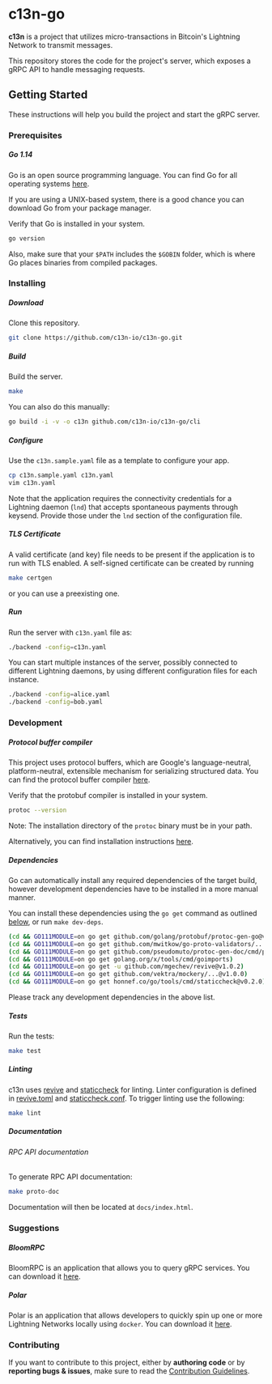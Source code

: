 # c13n-go

**c13n** is a project that utilizes micro-transactions in Bitcoin's Lightning Network to transmit messages.

This repository stores the code for the project's server, which exposes a gRPC API to handle messaging requests.

## Getting Started

These instructions will help you build the project and start the gRPC server.

### Prerequisites

##### Go 1.14

Go is an open source programming language. You can find Go for all operating systems [here](https://golang.org/dl/).

If you are using a UNIX-based system, there is a good chance you can download Go from your package manager.

Verify that Go is installed in your system.
```bash
go version
```

Also, make sure that your `$PATH` includes the `$GOBIN` folder, which is where Go places binaries from compiled packages.

### Installing

##### Download

Clone this repository.
```bash
git clone https://github.com/c13n-io/c13n-go.git
```

##### Build

Build the server.
```bash
make
```
You can also do this manually:
```bash
go build -i -v -o c13n github.com/c13n-io/c13n-go/cli
```

##### Configure

Use the `c13n.sample.yaml` file as a template to configure your app.
```bash
cp c13n.sample.yaml c13n.yaml
vim c13n.yaml
```
Note that the application requires the connectivity credentials for a Lightning daemon (`lnd`) that accepts spontaneous payments through keysend. Provide those under the `lnd` section of the configuration file.

##### TLS Certificate

A valid certificate (and key) file needs to be present if the application is to run with TLS enabled.
A self-signed certificate can be created by running
```bash
make certgen
```
or you can use a preexisting one.

##### Run

Run the server with `c13n.yaml` file as:
```bash
./backend -config=c13n.yaml
```
You can start multiple instances of the server, possibly connected to different Lightning daemons, by using different configuration files for each instance.
```bash
./backend -config=alice.yaml
./backend -config=bob.yaml
```

### Development

##### Protocol buffer compiler

This project uses protocol buffers, which are Google's language-neutral, platform-neutral, extensible mechanism for serializing structured data. You can find the protocol buffer compiler [here](https://github.com/protocolbuffers/protobuf).

Verify that the protobuf compiler is installed in your system.
```bash
protoc --version
```

Note: The installation directory of the `protoc` binary must be in your path.

Alternatively, you can find installation instructions [here](https://grpc.io/docs/quickstart/go/).

##### Dependencies

Go can automatically install any required dependencies of the target build, however development dependencies have to be installed in a more manual manner.

You can install these dependencies using the `go get` command as outlined [below](https://dev.to/maelvls/why-is-go111module-everywhere-and-everything-about-go-modules-24k), or run `make dev-deps`.
```bash
(cd && GO111MODULE=on go get github.com/golang/protobuf/protoc-gen-go@v1.4.3)
(cd && GO111MODULE=on go get github.com/mwitkow/go-proto-validators/...@v0.3.0)
(cd && GO111MODULE=on go get github.com/pseudomuto/protoc-gen-doc/cmd/protoc-gen-doc@v1.3.2)
(cd && GO111MODULE=on go get golang.org/x/tools/cmd/goimports)
(cd && GO111MODULE=on go get -u github.com/mgechev/revive@v1.0.2)
(cd && GO111MODULE=on go get github.com/vektra/mockery/...@v1.0.0)
(cd && GO111MODULE=on go get honnef.co/go/tools/cmd/staticcheck@v0.2.0)
```
Please track any development dependencies in the above list.

##### Tests

Run the tests:
```bash
make test
```

##### Linting

c13n uses [revive](https://github.com/mgechev/revive) and [staticcheck](https://github.com/dominikh/go-tools) for linting. Linter configuration is defined in [revive.toml](/revive.toml) and [staticcheck.conf](/staticcheck.conf). To trigger linting use the following:

```bash
make lint
```

##### Documentation

###### RPC API documentation

To generate RPC API documentation:
```bash
make proto-doc
```

Documentation will then be located at `docs/index.html`.

### Suggestions

##### BloomRPC

BloomRPC is an application that allows you to query gRPC services. You can download it [here](https://github.com/uw-labs/bloomrpc).

##### Polar

Polar is an application that allows developers to quickly spin up one or more Lightning Networks locally using `docker`. You can download it [here](https://github.com/jamaljsr/polar).

### Contributing

If you want to contribute to this project, either by **authoring code** or by **reporting bugs & issues**, make sure to read the [Contribution Guidelines](CONTRIBUTING.md).

